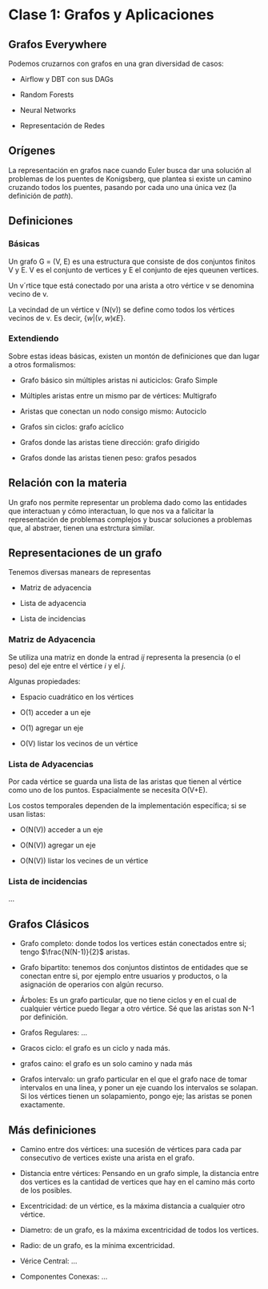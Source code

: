 # Clase 1: Grafos y Aplicaciones

## Grafos Everywhere

Podemos cruzarnos con grafos en una gran diversidad de casos:

- Airflow y DBT con sus DAGs

- Random Forests

- Neural Networks

- Representación de Redes

## Orígenes

La representación en grafos nace cuando Euler busca dar una solución al problemas de los puentes de Konigsberg, que plantea si existe un camino cruzando todos los puentes, pasando por cada uno una única vez (la definición de *path*).

## Definiciones

### Básicas

Un grafo G = (V, E) es una estructura que consiste de dos conjuntos finitos V y E. V es el conjunto de vertices y E el conjunto de ejes queunen vertices.

Un v´rtice tque está conectado por una arista a otro vértice v se denomina vecino de v.

La vecindad de un vértice v (N(v)) se define como todos los vértices vecinos de v. Es decir, $\{ w | (v, w) \epsilon E\}$.

### Extendiendo

Sobre estas ideas básicas, existen un montón de definiciones que dan lugar a otros formalismos:

- Grafo básico sin múltiples aristas ni auticiclos: Grafo Simple

- Múltiples aristas entre un mismo par de vértices: Multigrafo

- Aristas que conectan un nodo consigo mismo: Autociclo

- Grafos sin ciclos: grafo acíclico

- Grafos donde las aristas tiene dirección: grafo dirigido

- Grafos donde las aristas tienen peso: grafos pesados

## Relación con la materia

Un grafo nos permite representar un problema dado como las entidades que interactuan y cómo interactuan, lo que nos va a falicitar la representación de problemas complejos y buscar soluciones a problemas que, al abstraer, tienen una estrctura similar.

## Representaciones de un grafo

Tenemos diversas manears de representas

- Matriz de adyacencia

- Lista de adyacencia

- Lista de incidencias

### Matriz de Adyacencia

Se utiliza una matriz en donde la entrad $ij$ representa la presencia (o el peso) del eje entre el vértice $i$ y el $j$.

Algunas propiedades:

- Espacio cuadrático en los vértices

- O(1) acceder a un eje

- O(1) agregar un eje

- O(V) listar los vecinos de un vértice

### Lista de Adyacencias

Por cada vértice se guarda una lista de las aristas que tienen al vértice como uno de los puntos. Espacialmente se necesita O(V+E).

Los costos temporales dependen de la implementación específica; si se usan listas:

- O(N(V)) acceder a un eje

- O(N(V)) agregar un eje

- O(N(V)) listar los vecines de un vértice

### Lista de incidencias

...

## Grafos Clásicos

- Grafo completo: donde todos los vertices están conectados entre si; tengo $\frac{N(N-1)}{2}$ aristas.

- Grafo bipartito: tenemos dos conjuntos distintos de entidades que se conectan entre si, por ejemplo entre usuarios y productos, o la asignación de operarios con algún recurso.

- Árboles: Es un grafo particular, que no tiene ciclos y en el cual de cualquier vértice puedo llegar a otro vértice. Sé que las aristas son N-1 por definición.

- Grafos Regulares: ...

- Gracos ciclo: el grafo es un ciclo y nada más.

- grafos caino: el grafo es un solo camino y nada más

- Grafos intervalo: un grafo particular en el que el grafo nace de tomar intervalos en una linea, y poner un eje cuando los intervalos se solapan. Si los vértices tienen un solapamiento, pongo eje; las aristas se ponen exactamente.

## Más definiciones

- Camino entre dos vértices: una sucesión de vértices para cada par consecutivo de vertices existe una arista en el grafo.

- Distancia entre vértices: Pensando en un grafo simple, la distancia entre dos vertices es la cantidad de vertices que hay en el camino más corto de los posibles.

- Excentricidad: de un vértice, es la máxima distancia a cualquier otro vértice.

- Diametro: de un grafo, es la máxima excentricidad de todos los vertices.

- Radio: de un grafo, es la mínima excentricidad.

- Vérice Central: ...

- Componentes Conexas: ...
